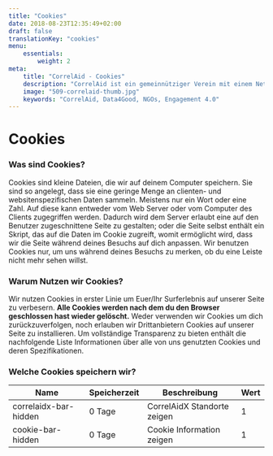 ```yaml
---
title: "Cookies"
date: 2018-08-23T12:35:49+02:00
draft: false
translationKey: "cookies"
menu: 
    essentials:
        weight: 2
meta:
    title: "CorrelAid - Cookies"
    description: "CorrelAid ist ein gemeinnütziger Verein mit einem Netzwerk von 650 ehrenamtlichen Datenanalyst\*innen."
    image: "509-correlaid-thumb.jpg"
    keywords: "CorrelAid, Data4Good, NGOs, Engagement 4.0"
---
```


# Cookies


### Was sind Cookies?

Cookies sind kleine Dateien, die wir auf deinem Computer speichern. Sie sind so angelegt, dass sie eine geringe Menge an clienten- und websitenspezifischen Daten sammeln. Meistens nur ein Wort oder eine Zahl. Auf diese kann entweder vom Web Server oder vom Computer des Clients zugegriffen werden. Dadurch wird dem Server erlaubt eine auf den Benutzer zugeschnittene Seite zu gestalten; oder die Seite selbst enthält ein Skript, das auf die Daten im Cookie zugreift, womit ermöglicht wird, dass wir die Seite während deines Besuchs auf dich anpassen. Wir benutzen Cookies nur, um uns während deines Besuchs zu merken, ob du eine Leiste nicht mehr sehen willst.

### Warum Nutzen wir Cookies?

Wir nutzen Cookies in erster Linie um Euer/Ihr Surferlebnis auf unserer Seite zu verbesern. **Alle Cookies werden nach dem du den Browser geschlossen hast wieder gelöscht.** Weder verwenden wir Cookies um dich zurückzuverfolgen, noch erlauben wir Drittanbietern Cookies auf unserer Seite zu installieren. Um vollständige Transparenz zu bieten enthält die nachfolgende Liste Informationen über alle von uns genutzten Cookies und deren Spezifikationen.

### Welche Cookies speichern wir?

Name                      | Speicherzeit | Beschreibung                     | Wert |
------------------------- | ------------ | -------------------------------- | ---- |
correlaidx-bar-hidden     | 0 Tage       | CorrelAidX Standorte zeigen      | 1    |
cookie-bar-hidden         | 0 Tage       | Cookie Information zeigen        | 1    |


